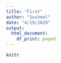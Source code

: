 ```yaml
---
title: "First"
author: "Susheel"
date: "4/19/2020"
output:
  html_document:
    df_print: paged
---
```


```{r setup, include=FALSE}
knitr
